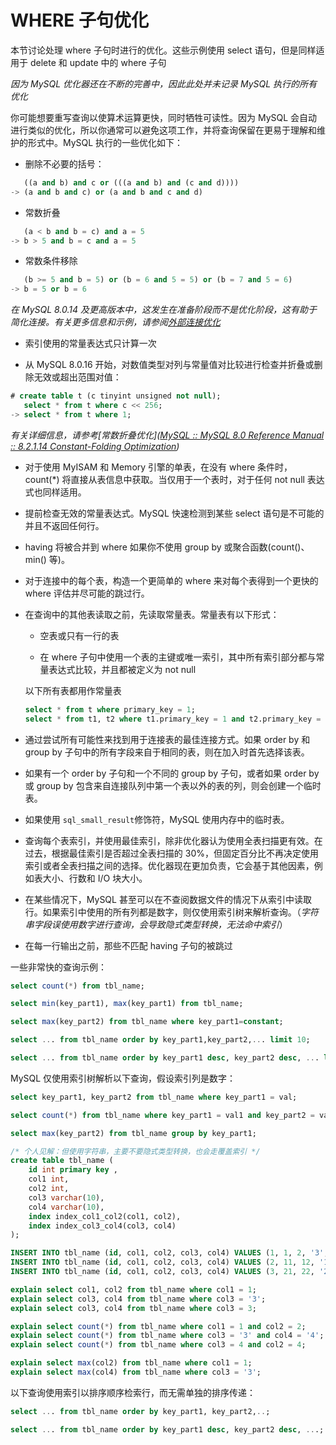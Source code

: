 # WHERE 子句优化

本节讨论处理 where 子句时进行的优化。这些示例使用 select 语句，但是同样适用于 delete 和 update 中的 where 子句

*因为 MySQL 优化器还在不断的完善中，因此此处并未记录 MySQL 执行的所有优化*

你可能想要重写查询以使算术运算更快，同时牺牲可读性。因为 MySQL 会自动进行类似的优化，所以你通常可以避免这项工作，并将查询保留在更易于理解和维护的形式中。MySQL 执行的一些优化如下：

- 删除不必要的括号：

```sql
   ((a and b) and c or (((a and b) and (c and d))))
-> (a and b and c) or (a and b and c and d)
```

- 常数折叠

```sql
   (a < b and b = c) and a = 5
-> b > 5 and b = c and a = 5
```

- 常数条件移除

```sql
   (b >= 5 and b = 5) or (b = 6 and 5 = 5) or (b = 7 and 5 = 6)
-> b = 5 or b = 6
```

*在 MySQL 8.0.14 及更高版本中，这发生在准备阶段而不是优化阶段，这有助于简化连接。有关更多信息和示例，请参阅[外部连接优化](https://dev.mysql.com/doc/refman/8.0/en/outer-join-optimization.html)*

+ 索引使用的常量表达式只计算一次

+ 从 MySQL 8.0.16 开始，对数值类型对列与常量值对比较进行检查并折叠或删除无效或超出范围对值：

```sql
# create table t (c tinyint unsigned not null);
   select * from t where c << 256;
-> select * from t where 1;
```

*有关详细信息，请参考[常数折叠优化]([MySQL :: MySQL 8.0 Reference Manual :: 8.2.1.14 Constant-Folding Optimization](https://dev.mysql.com/doc/refman/8.0/en/constant-folding-optimization.html))*

+ 对于使用 MyISAM 和 Memory 引擎的单表，在没有 where 条件时，count(*) 将直接从表信息中获取。当仅用于一个表时，对于任何 not null 表达式也同样适用。

+ 提前检查无效的常量表达式。MySQL 快速检测到某些 select 语句是不可能的并且不返回任何行。

+ having 将被合并到 where 如果你不使用 group by 或聚合函数(count()、min() 等)。

+ 对于连接中的每个表，构造一个更简单的 where 来对每个表得到一个更快的 where 评估并尽可能的跳过行。

+ 在查询中的其他表读取之前，先读取常量表。常量表有以下形式：
  
  + 空表或只有一行的表
  
  + 在 where 子句中使用一个表的主键或唯一索引，其中所有索引部分都与常量表达式比较，并且都被定义为 not null
  
  以下所有表都用作常量表
  
  ```sql
  select * from t where primary_key = 1;
  select * from t1, t2 where t1.primary_key = 1 and t2.primary_key = t1.id;
  ```

+ 通过尝试所有可能性来找到用于连接表的最佳连接方式。如果 order by 和 group by 子句中的所有字段来自于相同的表，则在加入时首先选择该表。

+ 如果有一个 order by 子句和一个不同的 group by 子句，或者如果 order by 或 group by 包含来自连接队列中第一个表以外的表的列，则会创建一个临时表。

+ 如果使用 `sql_small_result`修饰符，MySQL 使用内存中的临时表。

+ 查询每个表索引，并使用最佳索引，除非优化器认为使用全表扫描更有效。在过去，根据最佳索引是否超过全表扫描的 30%，但固定百分比不再决定使用索引或者全表扫描之间的选择。优化器现在更加负责，它会基于其他因素，例如表大小、行数和 I/O 块大小。

+ 在某些情况下，MySQL 甚至可以在不查阅数据文件的情况下从索引中读取行。如果索引中使用的所有列都是数字，则仅使用索引树来解析查询。（*字符串字段误使用数字进行查询，会导致隐式类型转换，无法命中索引*）

+ 在每一行输出之前，那些不匹配 having 子句的被跳过

一些非常快的查询示例：

```sql
select count(*) from tbl_name;

select min(key_part1), max(key_part1) from tbl_name;

select max(key_part2) from tbl_name where key_part1=constant;

select ... from tbl_name order by key_part1,key_part2,... limit 10;

select ... from tbl_name order by key_part1 desc, key_part2 desc, ... limit 10;
```

MySQL 仅使用索引树解析以下查询，假设索引列是数字：

```sql
select key_part1, key_part2 from tbl_name where key_part1 = val;

select count(*) from tbl_name where key_part1 = val1 and key_part2 = val2;

select max(key_part2) from tbl_name group by key_part1;

/* 个人见解：但使用字符串，主要不要隐式类型转换，也会走覆盖索引 */
create table tbl_name (
    id int primary key ,
    col1 int,
    col2 int,
    col3 varchar(10),
    col4 varchar(10),
    index index_col1_col2(col1, col2),
    index index_col3_col4(col3, col4)
);

INSERT INTO tbl_name (id, col1, col2, col3, col4) VALUES (1, 1, 2, '3', '4');
INSERT INTO tbl_name (id, col1, col2, col3, col4) VALUES (2, 11, 12, '13', '14');
INSERT INTO tbl_name (id, col1, col2, col3, col4) VALUES (3, 21, 22, '23', '24');

explain select col1, col2 from tbl_name where col1 = 1;
explain select col3, col4 from tbl_name where col3 = '3';
explain select col3, col4 from tbl_name where col3 = 3;

explain select count(*) from tbl_name where col1 = 1 and col2 = 2;
explain select count(*) from tbl_name where col3 = '3' and col4 = '4';
explain select count(*) from tbl_name where col3 = 4 and col2 = 4;

explain select max(col2) from tbl_name where col1 = 1;
explain select max(col4) from tbl_name where col3 = '3';
```

以下查询使用索引以排序顺序检索行，而无需单独的排序传递：

```sql
select ... from tbl_name order by key_part1, key_part2,..;

select ... from tbl_name order by key_part1 desc, key_part2 desc, ...;
```
